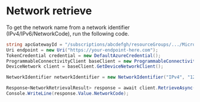 # Network retrieve

To get the network name from a network identifier (IPv4/IPv6/NetworkCode), run the following code.

```C# Snippet:APC_Sample_NetworkRetrievalTest
string apcGatewayId = "/subscriptions/abcdefgh/resourceGroups/.../Microsoft.programmableconnectivity/...";
Uri endpoint = new Uri("https://your-endpoint-here.com");
TokenCredential credential = new DefaultAzureCredential();
ProgrammableConnectivityClient baseClient = new ProgrammableConnectivityClient(endpoint, credential);
DeviceNetwork client = baseClient.GetDeviceNetworkClient();

NetworkIdentifier networkIdentifier = new NetworkIdentifier("IPv4", "127.0.0.1");

Response<NetworkRetrievalResult> response = await client.RetrieveAsync(apcGatewayId, networkIdentifier);
Console.WriteLine(response.Value.NetworkCode);
```
